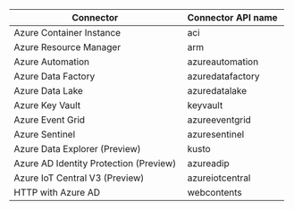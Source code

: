 | Connector | Connector API name |
|--|--|
Azure Container Instance | aci 
Azure Resource Manager | arm 
Azure Automation | azureautomation 
Azure Data Factory | azuredatafactory 
Azure Data Lake | azuredatalake 
Azure Key Vault | keyvault 
Azure Event Grid | azureeventgrid 
Azure Sentinel | azuresentinel 
Azure Data Explorer (Preview) | kusto 
Azure AD Identity Protection (Preview) | azureadip 
Azure IoT Central V3 (Preview) | azureiotcentral 
HTTP with Azure AD | webcontents
